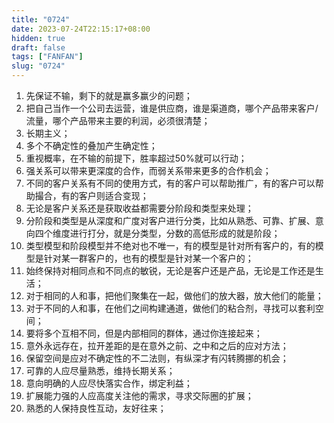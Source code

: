 ```yaml
---
title: "0724"
date: 2023-07-24T22:15:17+08:00
hidden: true
draft: false
tags: ["FANFAN"]
slug: "0724"
---
```


1. 先保证不输，剩下的就是赢多赢少的问题；
2. 把自己当作一个公司去运营，谁是供应商，谁是渠道商，哪个产品带来客户/流量，哪个产品带来主要的利润，必须很清楚；
3. 长期主义；
4. 多个不确定性的叠加产生确定性；
5. 重视概率，在不输的前提下，胜率超过50%就可以行动；
6. 强关系可以带来更深度的合作，而弱关系带来更多的合作机会；
7. 不同的客户关系有不同的使用方式，有的客户可以帮助推广，有的客户可以帮助撮合，有的客户则适合变现；
8. 无论是客户关系还是获取收益都需要分阶段和类型来处理；
9. 分阶段和类型是从深度和广度对客户进行分类，比如从熟悉、可靠、扩展、意向四个维度进行打分，就是分类型，分数的高低形成的就是阶段；
10. 类型模型和阶段模型并不绝对也不唯一，有的模型是针对所有客户的，有的模型是针对某一群客户的，也有的模型是针对某一个客户的；
11. 始终保持对相同点和不同点的敏锐，无论是客户还是产品，无论是工作还是生活；
12. 对于相同的人和事，把他们聚集在一起，做他们的放大器，放大他们的能量；
13. 对于不同的人和事，在他们之间构建通道，做他们的粘合剂，寻找可以套利空间；
14. 要将多个互相不同，但是内部相同的群体，通过你连接起来；
15. 意外永远存在，拉开差距的是在意外之前、之中和之后的应对方法；
16. 保留空间是应对不确定性的不二法则，有纵深才有闪转腾挪的机会；
17. 可靠的人应尽量熟悉，维持长期关系；
18. 意向明确的人应尽快落实合作，绑定利益；
19. 扩展能力强的人应高度关注他的需求，寻求交际圈的扩展；
20. 熟悉的人保持良性互动，友好往来；
